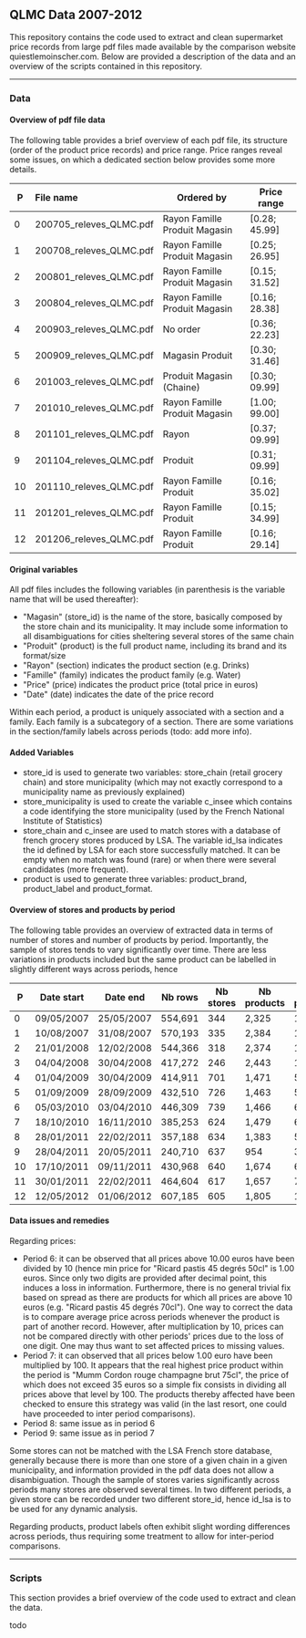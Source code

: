 ## QLMC Data 2007-2012

This repository contains the code used to extract and clean supermarket price records from large pdf files made available by the comparison website quiestlemoinscher.com. Below are provided a description of the data and an overview of the scripts contained in this repository.

--------------------

### Data

#### Overview of pdf file data

The following table provides a brief overview of each pdf file, its structure (order of the product price records) and price range. Price ranges reveal some issues, on which a dedicated section below provides some more details.

|P  | File name                 | Ordered by                    | Price range   |
|---|:--------------------------|-------------------------------|---------------|
|0  | 200705\_releves\_QLMC.pdf | Rayon Famille Produit Magasin | [0.28; 45.99] |
|1  | 200708\_releves\_QLMC.pdf | Rayon Famille Produit Magasin | [0.25; 26.95] |
|2  | 200801\_releves\_QLMC.pdf | Rayon Famille Produit Magasin | [0.15; 31.52] |
|3  | 200804\_releves\_QLMC.pdf | Rayon Famille Produit Magasin | [0.16; 28.38] |
|4  | 200903\_releves\_QLMC.pdf | No order                      | [0.36; 22.23] |
|5  | 200909\_releves\_QLMC.pdf | Magasin Produit               | [0.30; 31.46] |
|6  | 201003\_releves\_QLMC.pdf | Produit Magasin (Chaine)      | [0.30; 09.99] |
|7  | 201010\_releves\_QLMC.pdf | Rayon Famille Produit Magasin | [1.00; 99.00] |
|8  | 201101\_releves\_QLMC.pdf | Rayon                         | [0.37; 09.99] |
|9  | 201104\_releves\_QLMC.pdf | Produit                       | [0.31; 09.99] |
|10 | 201110\_releves\_QLMC.pdf | Rayon Famille Produit         | [0.16; 35.02] |
|11 | 201201\_releves\_QLMC.pdf | Rayon Famille Produit         | [0.15; 34.99] |
|12 | 201206\_releves\_QLMC.pdf | Rayon Famille Produit         | [0.16; 29.14] |

#### Original variables

All pdf files includes the following variables (in parenthesis is the variable name that will be used thereafter):
- "Magasin" (store\_id) is the name of the store, basically composed by the store chain and its municipality. It may include some information to all disambiguations for cities sheltering several stores of the same chain
- "Produit" (product) is the full product name, including its brand and its format/size
- "Rayon" (section) indicates the product section (e.g. Drinks)
- "Famille" (family) indicates the product family (e.g. Water)
- "Price" (price) indicates the product price (total price in euros)
- "Date" (date) indicates the date of the price record

Within each period, a product is uniquely associated with a section and a family. Each family is a subcategory of a section.  There are some variations in the section/family labels across periods (todo: add more info).

#### Added Variables

- store\_id is used to generate two variables: store\_chain (retail grocery chain) and store municipality (which may not exactly correspond to a municipality name as previously explained)
- store\_municipality is used to create the variable c\_insee which contains a code identifying the store municipality (used by the French National Institute of Statistics)
- store\_chain and c\_insee are used to match stores with a database of french grocery stores produced by LSA. The variable id\_lsa indicates the id defined by LSA for each store successfully matched. It can be empty when no match was found (rare) or when there were several candidates (more frequent).
- product is used to generate three variables: product\_brand, product\_label and product\_format.

#### Overview of stores and products by period

The following table provides an overview of extracted data in terms of number of stores and number of products by period. Importantly, the sample of stores tends to vary significantly over time. There are less variations in products included but the same product can be labelled in slightly different ways across periods, hence


|  P |  Date start |    Date end |  Nb rows |  Nb stores |  Nb products |  Avg nb prod/store |
|----|-------------|-------------|----------|------------|--------------|--------------------|
|  0 |  09/05/2007 |  25/05/2007 |  554,691 |        344 |        2,325 |       1,612        |
|  1 |  10/08/2007 |  31/08/2007 |  570,193 |        335 |        2,384 |       1,702        | 
|  2 |  21/01/2008 |  12/02/2008 |  544,366 |        318 |        2,374 |       1,712        | 
|  3 |  04/04/2008 |  30/04/2008 |  417,272 |        246 |        2,443 |       1,696        | 
|  4 |  01/04/2009 |  30/04/2009 |  414,911 |        701 |        1,471 |         592        | 
|  5 |  01/09/2009 |  28/09/2009 |  432,510 |        726 |        1,463 |         596        | 
|  6 |  05/03/2010 |  03/04/2010 |  446,309 |        739 |        1,466 |         604        | 
|  7 |  18/10/2010 |  16/11/2010 |  385,253 |        624 |        1,479 |         617        | 
|  8 |  28/01/2011 |  22/02/2011 |  357,188 |        634 |        1,383 |         563        | 
|  9 |  28/04/2011 |  20/05/2011 |  240,710 |        637 |          954 |         378        | 
| 10 |  17/10/2011 |  09/11/2011 |  430,968 |        640 |        1,674 |         673        | 
| 11 |  30/01/2011 |  22/02/2011 |  464,604 |        617 |        1,657 |         753        | 
| 12 |  12/05/2012 |  01/06/2012 |  607,185 |        605 |        1,805 |       1,004        | 

#### Data issues and remedies

Regarding prices:

- Period 6: it can be observed that all prices above 10.00 euros have been divided by 10 (hence min price for "Ricard pastis 45 degrés 50cl" is 1.00 euros. Since only two digits are provided after decimal point, this induces a loss in information. Furthermore, there is no general trivial fix based on spread as there are products for which all prices are above 10 euros (e.g. "Ricard pastis 45 degrés 70cl"). One way to correct the data is to compare average price across periods whenever the product is part of another record. However, after multiplication by 10, prices can not be compared directly with other periods' prices due to the loss of one digit. One may thus want to set affected prices to missing values.
- Period 7:  it can observed that all prices below 1.00 euro have been multiplied by 100. It appears that the real highest price product within the period is "Mumm Cordon rouge champagne brut 75cl", the price of which does not exceed 35 euros so a simple fix consists in dividing all prices above that level by 100. The products thereby affected have been checked to ensure this strategy was valid (in the last resort, one could have proceeded to inter period comparisons).
- Period 8: same issue as in period 6
- Period 9: same issue as in period 7

Some stores can not be matched with the LSA French store database, generally because there is more than one store of a given chain in a given municipality, and information provided in the pdf data does not allow a disambiguation. Though the sample of stores varies significantly across periods many stores are observed several times. In two different periods, a given store can be recorded under two different store\_id, hence id_lsa is to be used for any dynamic analysis.

Regarding products, product labels often exhibit slight wording differences across periods, thus requiring some treatment to allow for inter-period comparisons.

-------------------

### Scripts

This section provides a brief overview of the code used to extract and clean the data.

todo
